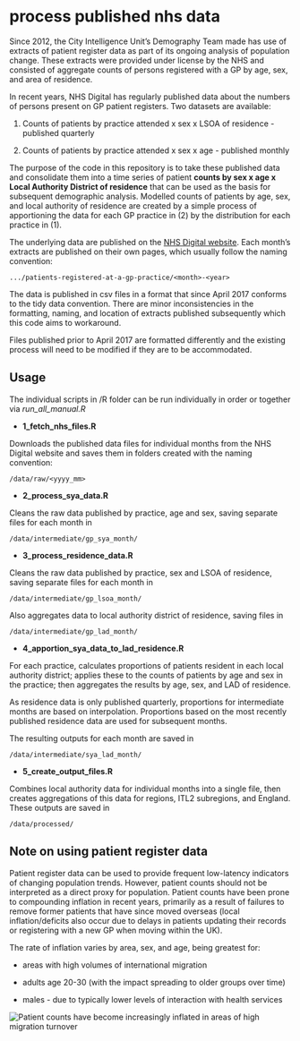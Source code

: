 
<!-- README.md is generated from README.Rmd. Please edit that file -->

# process published nhs data

<!-- badges: start -->
<!-- badges: end -->

Since 2012, the City Intelligence Unit’s Demography Team made has use of
extracts of patient register data as part of its ongoing analysis of
population change. These extracts were provided under license by the NHS
and consisted of aggregate counts of persons registered with a GP by
age, sex, and area of residence.

In recent years, NHS Digital has regularly published data about the
numbers of persons present on GP patient registers. Two datasets are
available:

1.  Counts of patients by practice attended x sex x LSOA of residence -
    published quarterly

2.  Counts of patients by practice attended x sex x age - published
    monthly

The purpose of the code in this repository is to take these published
data and consolidate them into a time series of patient **counts by sex
x age x Local Authority District of residence** that can be used as the
basis for subsequent demographic analysis. Modelled counts of patients
by age, sex, and local authority of residence are created by a simple
process of apportioning the data for each GP practice in (2) by the
distribution for each practice in (1).

The underlying data are published on the [NHS Digital
website](https://digital.nhs.uk/data-and-information/publications/statistical/patients-registered-at-a-gp-practice).
Each month’s extracts are published on their own pages, which usually
follow the naming convention:

    .../patients-registered-at-a-gp-practice/<month>-<year>

The data is published in csv files in a format that since April 2017
conforms to the tidy data convention. There are minor inconsistencies in
the formatting, naming, and location of extracts published subsequently
which this code aims to workaround.

Files published prior to April 2017 are formatted differently and the
existing process will need to be modified if they are to be
accommodated.

## Usage

The individual scripts in /R folder can be run individually in order or
together via *run_all_manual.R*

-   **1_fetch_nhs_files.R**

Downloads the published data files for individual months from the NHS
Digital website and saves them in folders created with the naming
convention:

    /data/raw/<yyyy_mm>

-   **2_process_sya_data.R**

Cleans the raw data published by practice, age and sex, saving separate
files for each month in

    /data/intermediate/gp_sya_month/

-   **3_process_residence_data.R**

Cleans the raw data published by practice, sex and LSOA of residence,
saving separate files for each month in

    /data/intermediate/gp_lsoa_month/

Also aggregates data to local authority district of residence, saving
files in

    /data/intermediate/gp_lad_month/

-   **4_apportion_sya_data_to_lad_residence.R**

For each practice, calculates proportions of patients resident in each
local authority district; applies these to the counts of patients by age
and sex in the practice; then aggregates the results by age, sex, and
LAD of residence.

As residence data is only published quarterly, proportions for
intermediate months are based on interpolation. Proportions based on the
most recently published residence data are used for subsequent months.

The resulting outputs for each month are saved in

    /data/intermediate/sya_lad_month/

-   **5_create_output_files.R**

Combines local authority data for individual months into a single file,
then creates aggregations of this data for regions, ITL2 subregions, and
England. These outputs are saved in

    /data/processed/

## Note on using patient register data

Patient register data can be used to provide frequent low-latency
indicators of changing population trends. However, patient counts should
not be interpreted as a direct proxy for population. Patient counts have
been prone to compounding inflation in recent years, primarily as a
result of failures to remove former patients that have since moved
overseas (local inflation/deficits also occur due to delays in patients
updating their records or registering with a new GP when moving within
the UK).

The rate of inflation varies by area, sex, and age, being greatest for:

-   areas with high volumes of international migration

-   adults age 20-30 (with the impact spreading to older groups over
    time)

-   males - due to typically lower levels of interaction with health
    services

![Patient counts have become increasingly inflated in areas of high
migration turnover](man/figures/gp_vs_mye.png)
